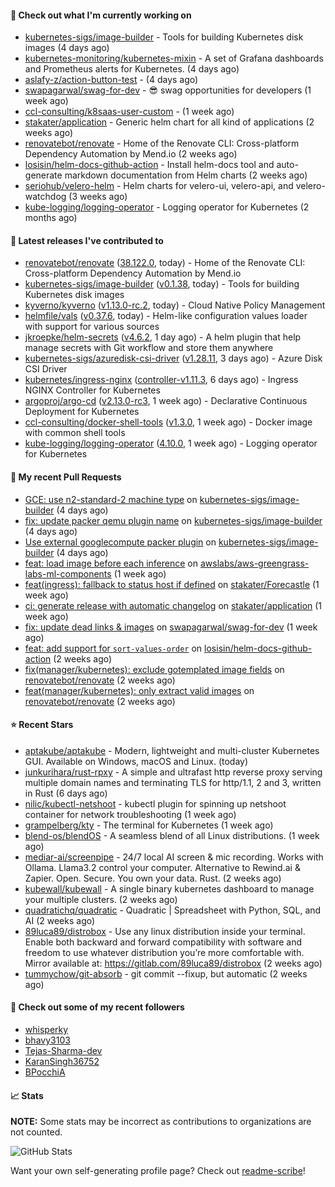 #### 👷 Check out what I'm currently working on

- [kubernetes-sigs/image-builder](https://github.com/kubernetes-sigs/image-builder) - Tools for building Kubernetes disk images (4 days ago)
- [kubernetes-monitoring/kubernetes-mixin](https://github.com/kubernetes-monitoring/kubernetes-mixin) -  A set of Grafana dashboards and Prometheus alerts for Kubernetes. (4 days ago)
- [aslafy-z/action-button-test](https://github.com/aslafy-z/action-button-test) -  (4 days ago)
- [swapagarwal/swag-for-dev](https://github.com/swapagarwal/swag-for-dev) - 😎 swag opportunities for developers (1 week ago)
- [ccl-consulting/k8saas-user-custom](https://github.com/ccl-consulting/k8saas-user-custom) -  (1 week ago)
- [stakater/application](https://github.com/stakater/application) - Generic helm chart for all kind of applications (2 weeks ago)
- [renovatebot/renovate](https://github.com/renovatebot/renovate) - Home of the Renovate CLI: Cross-platform Dependency Automation by Mend.io (2 weeks ago)
- [losisin/helm-docs-github-action](https://github.com/losisin/helm-docs-github-action) - Install helm-docs tool and auto-generate markdown documentation from Helm charts (2 weeks ago)
- [seriohub/velero-helm](https://github.com/seriohub/velero-helm) - Helm charts for velero-ui, velero-api, and velero-watchdog (3 weeks ago)
- [kube-logging/logging-operator](https://github.com/kube-logging/logging-operator) - Logging operator for Kubernetes (2 months ago)

#### 🔭 Latest releases I've contributed to

- [renovatebot/renovate](https://github.com/renovatebot/renovate) ([38.122.0](https://github.com/renovatebot/renovate/releases/tag/38.122.0), today) - Home of the Renovate CLI: Cross-platform Dependency Automation by Mend.io
- [kubernetes-sigs/image-builder](https://github.com/kubernetes-sigs/image-builder) ([v0.1.38](https://github.com/kubernetes-sigs/image-builder/releases/tag/v0.1.38), today) - Tools for building Kubernetes disk images
- [kyverno/kyverno](https://github.com/kyverno/kyverno) ([v1.13.0-rc.2](https://github.com/kyverno/kyverno/releases/tag/v1.13.0-rc.2), today) - Cloud Native Policy Management
- [helmfile/vals](https://github.com/helmfile/vals) ([v0.37.6](https://github.com/helmfile/vals/releases/tag/v0.37.6), today) - Helm-like configuration values loader with support for various sources
- [jkroepke/helm-secrets](https://github.com/jkroepke/helm-secrets) ([v4.6.2](https://github.com/jkroepke/helm-secrets/releases/tag/v4.6.2), 1 day ago) - A helm plugin that help manage secrets with Git workflow and store them anywhere
- [kubernetes-sigs/azuredisk-csi-driver](https://github.com/kubernetes-sigs/azuredisk-csi-driver) ([v1.28.11](https://github.com/kubernetes-sigs/azuredisk-csi-driver/releases/tag/v1.28.11), 3 days ago) - Azure Disk CSI Driver
- [kubernetes/ingress-nginx](https://github.com/kubernetes/ingress-nginx) ([controller-v1.11.3](https://github.com/kubernetes/ingress-nginx/releases/tag/controller-v1.11.3), 6 days ago) - Ingress NGINX Controller for Kubernetes
- [argoproj/argo-cd](https://github.com/argoproj/argo-cd) ([v2.13.0-rc3](https://github.com/argoproj/argo-cd/releases/tag/v2.13.0-rc3), 1 week ago) - Declarative Continuous Deployment for Kubernetes
- [ccl-consulting/docker-shell-tools](https://github.com/ccl-consulting/docker-shell-tools) ([v1.3.0](https://github.com/ccl-consulting/docker-shell-tools/releases/tag/v1.3.0), 1 week ago) - Docker image with common shell tools
- [kube-logging/logging-operator](https://github.com/kube-logging/logging-operator) ([4.10.0](https://github.com/kube-logging/logging-operator/releases/tag/4.10.0), 1 week ago) - Logging operator for Kubernetes

#### 🔨 My recent Pull Requests

- [GCE: use n2-standard-2 machine type](https://github.com/kubernetes-sigs/image-builder/pull/1584) on [kubernetes-sigs/image-builder](https://github.com/kubernetes-sigs/image-builder) (4 days ago)
- [fix: update packer qemu plugin name](https://github.com/kubernetes-sigs/image-builder/pull/1582) on [kubernetes-sigs/image-builder](https://github.com/kubernetes-sigs/image-builder) (4 days ago)
- [Use external googlecompute packer plugin](https://github.com/kubernetes-sigs/image-builder/pull/1581) on [kubernetes-sigs/image-builder](https://github.com/kubernetes-sigs/image-builder) (4 days ago)
- [feat: load image before each inference](https://github.com/awslabs/aws-greengrass-labs-ml-components/pull/6) on [awslabs/aws-greengrass-labs-ml-components](https://github.com/awslabs/aws-greengrass-labs-ml-components) (1 week ago)
- [feat(ingress): fallback to status host if defined](https://github.com/stakater/Forecastle/pull/446) on [stakater/Forecastle](https://github.com/stakater/Forecastle) (1 week ago)
- [ci: generate release with automatic changelog](https://github.com/stakater/application/pull/353) on [stakater/application](https://github.com/stakater/application) (1 week ago)
- [fix: update dead links &amp; images](https://github.com/swapagarwal/swag-for-dev/pull/1266) on [swapagarwal/swag-for-dev](https://github.com/swapagarwal/swag-for-dev) (1 week ago)
- [feat: add support for `sort-values-order`](https://github.com/losisin/helm-docs-github-action/pull/270) on [losisin/helm-docs-github-action](https://github.com/losisin/helm-docs-github-action) (2 weeks ago)
- [fix(manager/kubernetes): exclude gotemplated image fields](https://github.com/renovatebot/renovate/pull/31624) on [renovatebot/renovate](https://github.com/renovatebot/renovate) (2 weeks ago)
- [feat(manager/kubernetes): only extract valid images](https://github.com/renovatebot/renovate/pull/31618) on [renovatebot/renovate](https://github.com/renovatebot/renovate) (2 weeks ago)

#### ⭐ Recent Stars

- [aptakube/aptakube](https://github.com/aptakube/aptakube) - Modern, lightweight and multi-cluster Kubernetes GUI. Available on Windows, macOS and Linux. (today)
- [junkurihara/rust-rpxy](https://github.com/junkurihara/rust-rpxy) - A simple and ultrafast http reverse proxy serving multiple domain names and terminating TLS for http/1.1, 2 and 3, written in Rust (6 days ago)
- [nilic/kubectl-netshoot](https://github.com/nilic/kubectl-netshoot) - kubectl plugin for spinning up netshoot container for network troubleshooting (1 week ago)
- [grampelberg/kty](https://github.com/grampelberg/kty) - The terminal for Kubernetes (1 week ago)
- [blend-os/blendOS](https://github.com/blend-os/blendOS) - A seamless blend of all Linux distributions. (1 week ago)
- [mediar-ai/screenpipe](https://github.com/mediar-ai/screenpipe) - 24/7 local AI screen &amp; mic recording. Works with Ollama. Llama3.2 control your computer. Alternative to Rewind.ai &amp; Zapier. Open. Secure. You own your data. Rust. (2 weeks ago)
- [kubewall/kubewall](https://github.com/kubewall/kubewall) - A single binary kubernetes dashboard to manage your multiple clusters. (2 weeks ago)
- [quadratichq/quadratic](https://github.com/quadratichq/quadratic) - Quadratic | Spreadsheet with Python, SQL, and AI (2 weeks ago)
- [89luca89/distrobox](https://github.com/89luca89/distrobox) - Use any linux distribution inside your terminal. Enable both backward and forward compatibility with software and freedom to use whatever distribution you’re more comfortable with. Mirror available at: https://gitlab.com/89luca89/distrobox (2 weeks ago)
- [tummychow/git-absorb](https://github.com/tummychow/git-absorb) - git commit --fixup, but automatic (2 weeks ago)

#### 👯 Check out some of my recent followers

- [whisperky](https://github.com/whisperky)
- [bhavy3103](https://github.com/bhavy3103)
- [Tejas-Sharma-dev](https://github.com/Tejas-Sharma-dev)
- [KaranSingh36752](https://github.com/KaranSingh36752)
- [BPocchiA](https://github.com/BPocchiA)

#### 📈 Stats

**NOTE:** Some stats may be incorrect as contributions to organizations
are not counted.

![GitHub Stats](https://github-readme-stats.vercel.app/api?username=aslafy-z&count_private=false&theme=tokyonight&show_icons=true)

Want your own self-generating profile page? Check out [readme-scribe](https://github.com/muesli/readme-scribe)!
